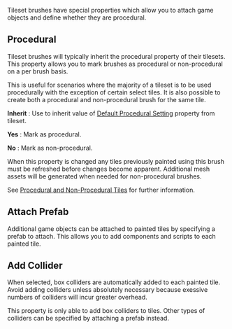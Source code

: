 Tileset brushes have special properties which allow you to attach game objects and define
whether they are procedural.


## Procedural

Tileset brushes will typically inherit the procedural property of their tilesets. This
property allows you to mark brushes as procedural or non-procedural on a per brush basis.

This is useful for scenarios where the majority of a tileset is to be used procedurally
with the exception of certain select tiles. It is also possible to create both a
procedural and non-procedural brush for the same tile.


**Inherit**
: Use to inherit value of [Default Procedural Setting]
  property from tileset.

**Yes**
: Mark as procedural.

**No**
: Mark as non-procedural.


When this property is changed any tiles previously painted using this brush must be
refreshed before changes become apparent. Additional mesh assets will be generated when
needed for non-procedural brushes.

See [Procedural and Non-Procedural Tiles] for further information.



## Attach Prefab

Additional game objects can be attached to painted tiles by specifying a prefab to attach.
This allows you to add components and scripts to each painted tile.



## Add Collider

When selected, box colliders are automatically added to each painted tile. Avoid adding
colliders unless absolutely necessary because exessive numbers of colliders will incur
greater overhead.

This property is only able to add box colliders to tiles. Other types of colliders can be
specified by attaching a prefab instead.



[Default Procedural Setting]: ./Default-Tileset-Procedural-Setting.md
[Procedural and Non-Procedural Tiles]: ./Procedural-and-Non-Procedural-Tiles.md
